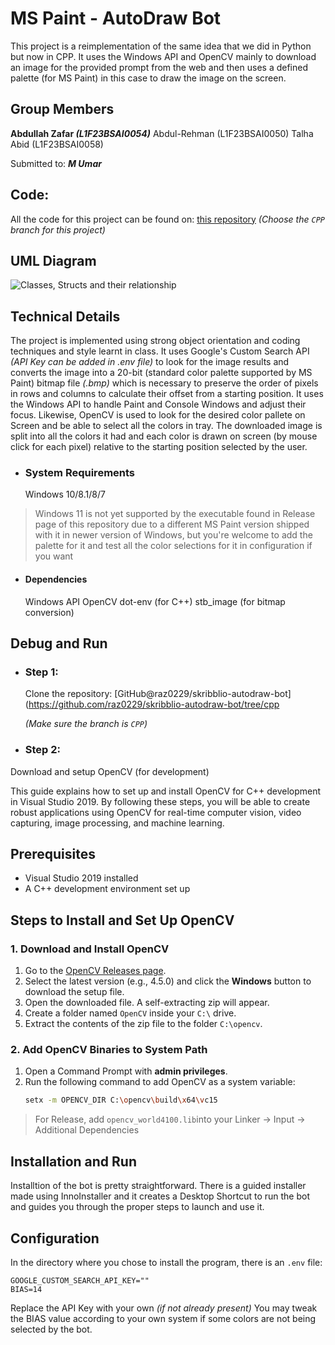 # MS Paint - AutoDraw Bot
This project is a reimplementation of the same idea that we did in Python but now in CPP. It uses the Windows API and OpenCV mainly to download an image for the provided prompt from the web and then uses a defined palette (for MS Paint) in this case to draw the image on the screen.
## Group Members
**Abdullah Zafar _(L1F23BSAI0054)_**
Abdul-Rehman (L1F23BSAI0050)
Talha Abid (L1F23BSAI0058)

Submitted to: _**M Umar**_

## Code:
All the code for this project can be found on:
[this repository](https://github.com/raz0229/skribblio-autodraw-bot/blob/cpp/)
 _(Choose the `CPP` branch for this project)_

## UML Diagram
![Classes, Structs and their relationship](https://i.ibb.co/yq2r6wj/uml.png)

## Technical Details
The project is implemented using strong object orientation and coding techniques and style learnt in class. It uses Google's Custom Search API _(API Key can be added in .env file)_ to look for the image results and converts the image into a 20-bit (standard color palette supported by MS Paint) bitmap file _(.bmp)_ which is necessary to preserve the order of pixels in rows and columns to calculate their offset from a starting position. It uses the Windows API to handle Paint and Console Windows and adjust their focus. Likewise, OpenCV is used to look for the desired color pallete on Screen and be able to select all the colors in tray. The downloaded image is split into all the colors it had and each color is drawn on screen (by mouse click for each pixel) relative to the starting position selected by the user.

- ### System Requirements
	Windows 10/8.1/8/7 
	

> Windows 11 is not yet supported by the executable found in Release page of this repository due to a different MS Paint version shipped with it in newer version of Windows, but you're welcome to add the palette for it and test all the color selections for it in configuration if you want

- #### Dependencies
	Windows API
	OpenCV
	dot-env (for C++)
	stb_image (for bitmap conversion)

## Debug and Run
- ### Step 1:
	Clone the repository:
	[GitHub@raz0229/skribblio-autodraw-bot](https://github.com/raz0229/skribblio-autodraw-bot/tree/cpp
	
	_(Make sure the branch is `CPP`)_
- ### Step 2:
Download and setup OpenCV (for development)


This guide explains how to set up and install OpenCV for C++ development in Visual Studio 2019. By following these steps, you will be able to create robust applications using OpenCV for real-time computer vision, video capturing, image processing, and machine learning.

## Prerequisites
- Visual Studio 2019 installed
- A C++ development environment set up

## Steps to Install and Set Up OpenCV

### 1. Download and Install OpenCV
1. Go to the [OpenCV Releases page](https://opencv.org/releases/).
2. Select the latest version (e.g., 4.5.0) and click the **Windows** button to download the setup file.
3. Open the downloaded file. A self-extracting zip will appear.
4. Create a folder named `OpenCV` inside your `C:\` drive.
5. Extract the contents of the zip file to the folder `C:\opencv`.

### 2. Add OpenCV Binaries to System Path
1. Open a Command Prompt with **admin privileges**.
2. Run the following command to add OpenCV as a system variable:
   ```bash
   setx -m OPENCV_DIR C:\opencv\build\x64\vc15


> For Release, add `opencv_world4100.lib`into your Linker -> Input -> Additional Dependencies

## Installation and Run
Installtion of the bot is pretty straightforward. There is a guided installer made using InnoInstaller and it creates a Desktop Shortcut to run the bot and guides you through the proper steps to launch and use it.

## Configuration
In the directory where you chose to install the program, there is an `.env` file:

    GOOGLE_CUSTOM_SEARCH_API_KEY=""
    BIAS=14

Replace the API Key with your own _(if not already present)_
You may tweak the BIAS value according to your own system if some colors are not being selected by the bot.
